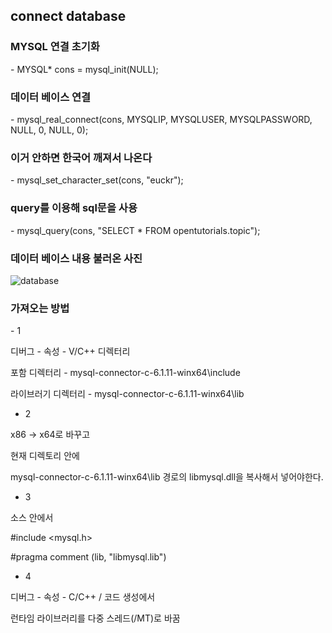 <h2>connect database</h2>

<h3>MYSQL 연결 초기화</h3>
- MYSQL* cons = mysql_init(NULL);

<h3>데이터 베이스 연결</h3>
- mysql_real_connect(cons, MYSQLIP, MYSQLUSER, MYSQLPASSWORD, NULL, 0, NULL, 0); 

<h3>이거 안하면 한국어 깨져서 나온다</h3>
- mysql_set_character_set(cons, "euckr");

<h3>query를 이용해 sql문을 사용</h3>
- mysql_query(cons, "SELECT * FROM opentutorials.topic");

<h3>데이터 베이스 내용 불러온 사진</h3>

![database](https://user-images.githubusercontent.com/71477375/146366052-6541457a-0823-4e1f-8500-b9c176b77ab8.PNG)

<h3>가져오는 방법</h3>
- 1

디버그 - 속성 - V/C++ 디렉터리

포함 디렉터리 - mysql-connector-c-6.1.11-winx64\include

라이브러기 디렉터리 - mysql-connector-c-6.1.11-winx64\lib

- 2

x86 -> x64로 바꾸고

현재 디렉토리 안에 

mysql-connector-c-6.1.11-winx64\lib 경로의 libmysql.dll을 복사해서 넣어야한다.

- 3

소스 안에서

#include <mysql.h>

#pragma comment (lib, "libmysql.lib")

- 4

디버그 - 속성 - C/C++ / 코드 생성에서

런타임 라이브러리를 다중 스레드(/MT)로 바꿈
